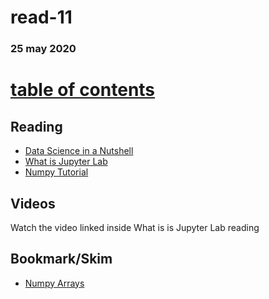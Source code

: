 # read-11
### 25 may 2020
# [table of contents](https://h-griffin.github.io/reading-notes-401/)

## Reading
- [Data Science in a Nutshell](https://headstrait.com/data-science-in-a-nutshell/)
- [What is Jupyter Lab](https://jupyterlab.readthedocs.io/en/stable/getting_started/overview.html)
- [Numpy Tutorial](https://www.dataquest.io/blog/numpy-tutorial-python/)
## Videos
Watch the video linked inside What is is Jupyter Lab reading
## Bookmark/Skim
- [Numpy Arrays](https://www.tutorialspoint.com/numpy/index.htm)